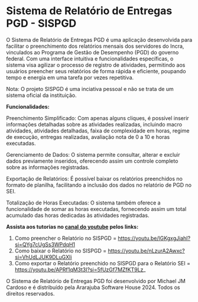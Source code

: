 # Sistema de Relatório de Entregas PGD - SISPGD

O Sistema de Relatório de Entregas PGD é uma aplicação desenvolvida para facilitar o preenchimento dos relatórios mensais dos servidores do Incra, vinculados ao Programa de Gestão de Desempenho (PGD) do governo federal. Com uma interface intuitiva e funcionalidades específicas, o sistema visa agilizar o processo de registro de atividades, permitindo aos usuários preencher seus relatórios de forma rápida e eficiente, poupando tempo e energia em uma tarefa por vezes repetitiva.

Nota: O projeto SISPGD é uma inciativa pessoal e não se trata de um sistema oficial da instituição.

**Funcionalidades:**

Preenchimento Simplificado: Com apenas alguns cliques, é possível inserir informações detalhadas sobre as atividades realizadas, incluindo macro atividades, atividades detalhadas, faixa de complexidade em horas, regime de execução, entregas realizadas, avaliação nota de 0 a 10 e horas executadas.

Gerenciamento de Dados: O sistema permite consultar, alterar e excluir dados previamente inseridos, oferecendo assim um controle completo sobre as informações registradas.

Exportação de Relatórios: É possível baixar os relatórios preenchidos no formato de planilha, facilitando a inclusão dos dados no relatório de PGD no SEI.

Totalização de Horas Executadas: O sistema também oferece a funcionalidade de somar as horas executadas, fornecendo assim um total acumulado das horas dedicadas às atividades registradas.

**Assista aos tutorias no [canal do youtube](https://youtube.com/@michaelcardoso8705?si=2VLCIRmNTN9ghy_5) pelos links:**
1. Como preencher o Relatório no SISPGD = https://youtu.be/lGKgxgJiahI?si=QYg7cUgSs3WPdqH1
2. Como baixar o Relatório no SISPGD = https://youtu.be/nLzurA2Awxc?si=VhUdLJUK9DLuGXIi
3. Como exportar o Relatório preenchido no SISPGD para o Relatório SEI = https://youtu.be/APRf1qM3t3I?si=5fUzGf7MZfKT9Lz_

O Sistema de Relatório de Entregas PGD foi desenvolvido por Michael JM Cardoso e é distribuído pela Ararajuba Software House 2024. Todos os direitos reservados.
